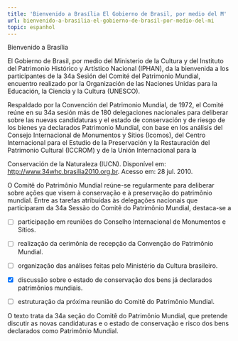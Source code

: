 ```yaml
---
title: 'Bienvenido a Brasília El Gobierno de Brasil, por medio del M'
url: bienvenido-a-brasilia-el-gobierno-de-brasil-por-medio-del-mi
topic: espanhol
---
```



Bienvenido a Brasília

El Gobierno de Brasil, por medio del Ministerio de la Cultura y del Instituto del Patrimonio Histórico y Artístico Nacional (IPHAN), da la bienvenida a los participantes de la 34a Sesión del Comité del Patrimonio Mundial, encuentro realizado por la Organización de las Naciones Unidas para la Educación, la Ciencia y la Cultura (UNESCO).

Respaldado por la Convención del Patrimonio Mundial, de 1972, el Comité reúne en su 34a sesión más de 180 delegaciones nacionales para deliberar sobre las nuevas candidaturas y el estado de conservación y de riesgo de los bienes ya declarados Patrimonio Mundial, con base en los análisis del Consejo Internacional de Monumentos y Sitios (Icomos), del Centro Internacional para el Estudio de la Preservación y la Restauración del Patrimonio Cultural (ICCROM) y de la Unión Internacional para la

Conservación de la Naturaleza (IUCN). Disponível em: http://www.34whc.brasilia2010.org.br. Acesso em: 28 jul. 2010.

O Comitê do Patrimônio Mundial reúne-se regularmente para deliberar sobre ações que visem à conservação e à preservação do patrimônio mundial. Entre as tarefas atribuídas às delegações nacionais que participaram da 34a Sessão do Comitê do Patrimônio Mundial, destaca-se a



- [ ] participação em reuniões do Conselho Internacional de Monumentos e Sítios.
- [ ] realização da cerimônia de recepção da Convenção do Patrimônio Mundial.
- [ ] organização das análises feitas pelo Ministério da Cultura brasileiro.
- [x] discussão sobre o estado de conservação dos bens já declarados patrimônios mundiais.
- [ ] estruturação da próxima reunião do Comitê do Patrimônio Mundial.


O texto trata da 34a seção do Comitê do Patrimônio Mundial, que pretende discutir as novas candidaturas e o estado de conservação e risco dos bens declarados como Patrimônio Mundial.
